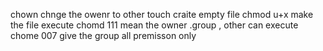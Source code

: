 chown chnge the owenr to other
touch craite empty file
chmod u+x make the file execute
chomd 111 mean the owner .group , other can execute
chome 007 give the group all premisson only   
